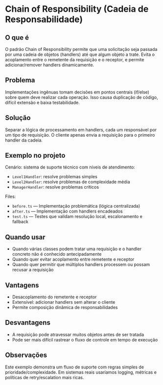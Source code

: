 # Chain of Responsibility (Cadeia de Responsabilidade)

## O que é

O padrão Chain of Responsibility permite que uma solicitação seja passada por uma cadeia de objetos (handlers) até que algum objeto a trate. Evita o acoplamento entre o remetente da requisição e o receptor, e permite adicionar/remover handlers dinamicamente.

## Problema

Implementações ingênuas tomam decisões em pontos centrais (if/else) sobre quem deve realizar cada operação. Isso causa duplicação de código, difícil extensão e baixa testabilidade.

## Solução

Separar a lógica de processamento em handlers, cada um responsável por um tipo de requisição. O cliente apenas envia a requisição para o primeiro handler da cadeia.

## Exemplo no projeto

Cenário: sistema de suporte técnico com níveis de atendimento:

- `Level1Handler`: resolve problemas simples
- `Level2Handler`: resolve problemas de complexidade média
- `ManagerHandler`: resolve problemas críticos

Files:
- `before.ts` — Implementação problemática (lógica centralizada)
- `after.ts` — Implementação com handlers encadeados
- `test.ts` — Testes que validam resolução local, escalonamento e fallback

## Quando usar

- Quando várias classes podem tratar uma requisição e o handler concreto não é conhecido antecipadamente
- Quando quer evitar acoplamento entre remetente e receptor
- Quando quer permitir que múltiplos handlers processem ou possam recusar a requisição

## Vantagens

- Desacoplamento do remetente e receptor
- Extensível: adicionar handlers sem alterar o cliente
- Permite composição dinâmica de responsabilidades

## Desvantagens

- A requisição pode atravessar muitos objetos antes de ser tratada
- Pode ser mais difícil rastrear o fluxo de controle em tempo de execução

## Observações

Este exemplo demonstra um fluxo de suporte com regras simples de prioridade/complexidade. Em sistemas reais usaríamos logging, métricas e políticas de retry/escalation mais ricas.
